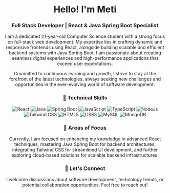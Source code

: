<h1 align="center">Hello! I'm Meti</h1>
<h3 align="center">Full Stack Developer | React & Java Spring Boot Specialist</h3>
<p align="center"> I am a dedicated 21-year-old Computer Science student with a strong focus on full-stack web development. My expertise lies in crafting dynamic and responsive frontends using React, alongside building scalable and efficient backend systems with Java Spring Boot. I am passionate about creating seamless digital experiences and high-performance applications that exceed user expectations. </p>
<p align="center"> Committed to continuous learning and growth, I strive to stay at the forefront of the latest technologies, always seeking new challenges and opportunities in the ever-evolving world of software development. </p>
<h3 align="center">🔧 Technical Skills</h3>
<p align="center">
  <img src="https://img.shields.io/badge/Code-React-blue" alt="React" />
  <img src="https://img.shields.io/badge/Code-Java-yellow" alt="Java" />
  <img src="https://img.shields.io/badge/Code-SpringBoot-green" alt="Spring Boot" />
  <img src="https://img.shields.io/badge/Code-JavaScript-yellow" alt="JavaScript" />
  <img src="https://img.shields.io/badge/Code-TypeScript-blue" alt="TypeScript" />
  <img src="https://img.shields.io/badge/Code-Node.js-green" alt="NodeJs" />
  <img src="https://img.shields.io/badge/Code-TailwindCSS-teal" alt="Tailwind CSS" />
  <img src="https://img.shields.io/badge/Code-HTML5-orange" alt="HTML5" />
  <img src="https://img.shields.io/badge/Code-CSS3-blue" alt="CSS3" />
  <img src="https://img.shields.io/badge/Database-MySQL-orange" alt="MySQL" />
  <img src="https://img.shields.io/badge/Database-MongoDB-green" alt="MongoDB" />
  
</p>
<h3 align="center">🌱 Areas of Focus</h3>
<p align="center"> Currently, I am focused on enhancing my knowledge in advanced React techniques, mastering Java Spring Boot for backend architectures, integrating Tailwind CSS for streamlined UI development, and further exploring cloud-based solutions for scalable backend infrastructures. </p>
<h3 align="center">💬 Let's Connect</h3>
<p align="center"> I welcome discussions about software development, technology trends, or potential collaboration opportunities. Feel free to reach out! </p>

